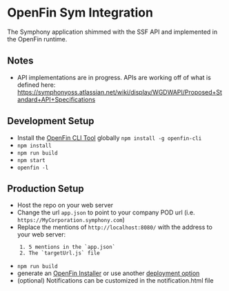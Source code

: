 # OpenFin Sym Integration
The Symphony application shimmed with the SSF API and implemented in the OpenFin runtime.

## Notes
- API implementations are in progress.  APIs are working off of what is defined here: https://symphonyoss.atlassian.net/wiki/display/WGDWAPI/Proposed+Standard+API+Specifications

## Development Setup
- Install the [OpenFin CLI Tool](https://github.com/openfin/openfin-cli) globally `npm install -g openfin-cli`
- `npm install`
- `npm run build`
- `npm start`
- `openfin -l`

## Production Setup
- Host the repo on your web server
- Change the url `app.json` to point to your company POD url (i.e. `https://MyCorporation.symphony.com`)
- Replace the mentions of `http://localhost:8080/` with the address to your web server: 
~~~~
    1. 5 mentions in the `app.json`
    2. The `targetUrl.js` file
~~~~
- `npm run build`
- generate an [OpenFin Installer](https://install.openfin.co/) or use another [deployment option](https://openfin.co/options/)
- (optional) Notifications can be customized in the notification.html file

